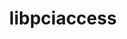 ---
title: "libpciaccess"
layout: cache
categories: [package, v0.19]
meta: {"versions": ["0.16"], "compilers": ["gcc@=11.1.0", "gcc@=7.3.1", "gcc@=7.5.0", "gcc@=8.4.0", "oneapi@=2022.1.0"], "oss": ["amzn2", "ubuntu18.04", "ubuntu20.04"], "platforms": ["linux"], "targets": ["aarch64", "neoverse_n1", "x86_64", "x86_64_v3"], "stacks": ["aws-ahug", "aws-ahug-aarch64", "aws-isc", "aws-isc-aarch64", "build_systems", "data-vis-sdk", "e4s", "e4s-oneapi", "ml-cpu", "ml-cuda", "ml-rocm", "radiuss", "radiuss-aws", "radiuss-aws-aarch64", "tutorial"], "num_specs": 7, "num_specs_by_stack": {"radiuss-aws-aarch64": 2, "aws-isc-aarch64": 2, "aws-ahug-aarch64": 2, "aws-isc": 1, "ml-cuda": 1, "ml-cpu": 1, "ml-rocm": 1, "radiuss-aws": 1, "aws-ahug": 1, "build_systems": 1, "tutorial": 2, "radiuss": 1, "data-vis-sdk": 1, "e4s": 1, "e4s-oneapi": 1}}
spec_details: [{"hash": "6buvlnku3vstay6bqaejqjy6cunewber", "compiler": "gcc@=7.3.1", "versions": ["0.16"], "os": "amzn2", "platform": "linux", "target": "aarch64", "variants": ["build_system=autotools"], "stacks": ["radiuss-aws-aarch64", "aws-isc-aarch64", "aws-ahug-aarch64"], "size": "-", "tarball": "https://binaries.spack.io/releases/v0.19/build_cache/linux-amzn2-aarch64/gcc-7.3.1/libpciaccess-0.16/linux-amzn2-aarch64-gcc-7.3.1-libpciaccess-0.16-6buvlnku3vstay6bqaejqjy6cunewber.spack"}, {"hash": "enu2z64hdjwrbvfuql3rwjmqgbchf3eh", "compiler": "gcc@=7.3.1", "versions": ["0.16"], "os": "amzn2", "platform": "linux", "target": "neoverse_n1", "variants": ["build_system=autotools"], "stacks": ["radiuss-aws-aarch64", "aws-isc-aarch64", "aws-ahug-aarch64"], "size": "-", "tarball": "https://binaries.spack.io/releases/v0.19/build_cache/linux-amzn2-neoverse_n1/gcc-7.3.1/libpciaccess-0.16/linux-amzn2-neoverse_n1-gcc-7.3.1-libpciaccess-0.16-enu2z64hdjwrbvfuql3rwjmqgbchf3eh.spack"}, {"hash": "ki4j5lfmix67fncke34ioneqpyghxehd", "compiler": "gcc@=7.3.1", "versions": ["0.16"], "os": "amzn2", "platform": "linux", "target": "x86_64_v3", "variants": ["build_system=autotools"], "stacks": ["aws-isc", "ml-cuda", "ml-cpu", "ml-rocm", "radiuss-aws", "aws-ahug"], "size": "-", "tarball": "https://binaries.spack.io/releases/v0.19/build_cache/linux-amzn2-x86_64_v3/gcc-7.3.1/libpciaccess-0.16/linux-amzn2-x86_64_v3-gcc-7.3.1-libpciaccess-0.16-ki4j5lfmix67fncke34ioneqpyghxehd.spack"}, {"hash": "p7f5n6q6kwnzq7syvqbslnotl72yxs23", "compiler": "gcc@=7.5.0", "versions": ["0.16"], "os": "ubuntu18.04", "platform": "linux", "target": "x86_64", "variants": ["build_system=autotools"], "stacks": ["build_systems", "tutorial", "radiuss", "data-vis-sdk"], "size": "-", "tarball": "https://binaries.spack.io/releases/v0.19/build_cache/linux-ubuntu18.04-x86_64/gcc-7.5.0/libpciaccess-0.16/linux-ubuntu18.04-x86_64-gcc-7.5.0-libpciaccess-0.16-p7f5n6q6kwnzq7syvqbslnotl72yxs23.spack"}, {"hash": "ygwuejwrnnffrmh7ozwjlujlbsstmf7i", "compiler": "gcc@=8.4.0", "versions": ["0.16"], "os": "ubuntu18.04", "platform": "linux", "target": "x86_64", "variants": ["build_system=autotools"], "stacks": ["tutorial"], "size": "-", "tarball": "https://binaries.spack.io/releases/v0.19/build_cache/linux-ubuntu18.04-x86_64/gcc-8.4.0/libpciaccess-0.16/linux-ubuntu18.04-x86_64-gcc-8.4.0-libpciaccess-0.16-ygwuejwrnnffrmh7ozwjlujlbsstmf7i.spack"}, {"hash": "smv6swyz5jctq7c73mfy64s6oiogsb2c", "compiler": "gcc@=11.1.0", "versions": ["0.16"], "os": "ubuntu20.04", "platform": "linux", "target": "x86_64", "variants": ["build_system=autotools"], "stacks": ["e4s"], "size": "-", "tarball": "https://binaries.spack.io/releases/v0.19/build_cache/linux-ubuntu20.04-x86_64/gcc-11.1.0/libpciaccess-0.16/linux-ubuntu20.04-x86_64-gcc-11.1.0-libpciaccess-0.16-smv6swyz5jctq7c73mfy64s6oiogsb2c.spack"}, {"hash": "nqabof5fnltuxzzjhe3i6lh4s46cp5hj", "compiler": "oneapi@=2022.1.0", "versions": ["0.16"], "os": "ubuntu20.04", "platform": "linux", "target": "x86_64", "variants": ["build_system=autotools"], "stacks": ["e4s-oneapi"], "size": "-", "tarball": "https://binaries.spack.io/releases/v0.19/build_cache/linux-ubuntu20.04-x86_64/oneapi-2022.1.0/libpciaccess-0.16/linux-ubuntu20.04-x86_64-oneapi-2022.1.0-libpciaccess-0.16-nqabof5fnltuxzzjhe3i6lh4s46cp5hj.spack"}]
---